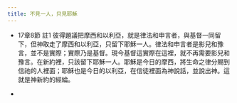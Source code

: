 ```yaml
---
title: 不見一人，只見耶穌
---
```


- 17章8節 註1
彼得題議把摩西和以利亞，就是律法和申言者，與基督一同留下，但神取走了摩西和以利亞，只留下耶穌一人。律法和申言者是影兒和豫言，並不是實際；實際乃是基督。現今基督這實際在這裡，就不再需要影兒和豫言。在新約裡，只該留下耶穌一人。耶穌是今日的摩西，將生命之律分賜到信祂的人裡面；耶穌也是今日的以利亞，在信徒裡面為神說話，並說出神。這就是神新約的經綸。

- 
